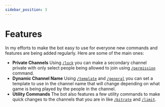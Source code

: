 ```yaml
---
sidebar_position: 3
---
```


# Features

In my efforts to make the bot easy to use for everyone new commands and features are being added regularly. Here are some of the main ones:

- **Private Channels** Using [`/lock`](/docs/commands/lock) you can make a secondary channel private with only select people being allowed to join using [`/permission`](/docs/commands/permission) command.
- **Dynamic Channel Name** Using [`/template`](/docs/commands/template) and [`/general`](/docs/commands/general) you can set a template to use in the channel name that will change depending on what game is being played by the people in the channel.
- **Utility Commands** The bot also features a few utility commands to make quick changes to the channels that you are in like [`/bitrate`](/docs/commands/bitrate) and [`/limit`](/docs/commands/limit).
